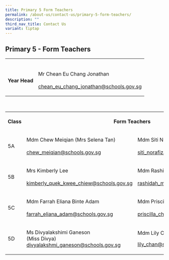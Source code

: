 ```yaml
---
title: Primary 5 Form Teachers
permalink: /about-us/contact-us/primary-5-form-teachers/
description: ""
third_nav_title: Contact Us
variant: tiptap
---
```

<h2><strong>Primary 5 - Form Teachers</strong></h2><table><tbody><tr><th rowspan="1" colspan="1"><p><br>Year Head</p></th><td rowspan="1" colspan="1"><p><br>Mr Chean Eu Chang Jonathan<br><br><a href="mailto:chean_eu_chang_jonathan@schools.gov.sg" rel="noopener noreferrer nofollow" target="_blank">chean_eu_chang_jonathan@schools.gov.sg</a></p></td></tr></tbody></table><p><br></p><table><tbody><tr><th rowspan="1" colspan="1"><p>Class</p></th><th rowspan="1" colspan="2"><p>Form Teachers</p></th></tr><tr><td rowspan="1" colspan="1"><p>5A</p></td><td rowspan="1" colspan="1"><p>Mdm Chew Meiqian (Mrs Selena Tan)<br><br><a href="mailto:chew_meiqian@schools.gov.sg" rel="noopener noreferrer" target="_blank">chew_meiqian@schools.gov.sg</a> <br></p></td><td rowspan="1" colspan="1"><p>Mdm Siti Norafizah<br><br><a href="mailto:siti_norafizah_rahmat@schools.gov.sg" rel="noopener noreferrer" target="_blank">siti_norafizah_rahmat@schools.gov.sg</a><br></p></td></tr><tr><td rowspan="1" colspan="1"><p>5B</p></td><td rowspan="1" colspan="1"><p>Mrs Kimberly Lee<br><br><a href="mailto:kimberly_quek_kwee_chiew@schools.gov.sg" rel="noopener noreferrer nofollow" target="_blank">kimberly_quek_kwee_chiew@schools.gov.sg</a></p></td><td rowspan="1" colspan="1"><p>Mdm&nbsp;Rashidah Bte Mohamed Rafei<br><br><a href="mailto:rashidah_mohamed_rafei@schools.gov.sg" rel="noopener noreferrer nofollow" target="_blank">rashidah_mohamed_rafei@schools.gov.sg</a><br></p></td></tr><tr><td rowspan="1" colspan="1"><p>5C</p></td><td rowspan="1" colspan="1"><p>Mdm&nbsp;Farrah Eliana Binte Adam<br><br><a href="mailto:farrah_eliana_adam@schools.gov.sg" rel="noopener noreferrer nofollow" target="_blank">farrah_eliana_adam@schools.gov.sg</a></p></td><td rowspan="1" colspan="1"><p>Mdm Priscilla Cheong Su Fen<br><br><a href="mailto:priscilla_cheong_su_fen@schools.gov.sg" rel="noopener noreferrer nofollow" target="_blank">priscilla_cheong_su_fen@schools.gov.sg</a><br></p></td></tr><tr><td rowspan="1" colspan="1"><p>5D</p></td><td rowspan="1" colspan="1"><p>Ms Divyalakshimi Ganeson<br>(Miss Divya)<br><a href="mailto:divyalakshmi_ganeson@schools.gov.sg" rel="noopener noreferrer nofollow" target="_blank">divyalakshmi_ganeson@schools.gov.sg</a><br></p></td><td rowspan="1" colspan="1"><p>Mdm Lily Chan<br></p><p><a href="mailto:lily_chan@schools.gov.sg" rel="noopener noreferrer nofollow" target="_blank">lily_chan@schools.gov.sg</a></p></td></tr></tbody></table><p></p>